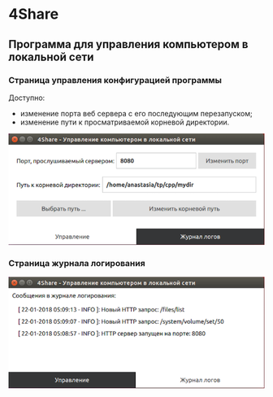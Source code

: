 # 4Share

## Программа для управления компьютером в локальной сети

### Страница управления конфигурацией программы

Доступно:
- изменение порта веб сервера с его последующим перезапуском;
- изменение пути к просматриваемой корневой директории.

![alt text](screenshots/screenshot_config.png "Страница управления конфигурацией программы")

### Страница журнала логирования

![alt text](screenshots/screenshot_logs.png "Страница журнала логирования")
